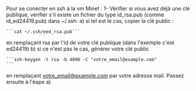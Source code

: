 Pour se conecter en ssh à la vm Minet : 
1- Vérifier si vous avez déjà une clé publique, vérifier s'il existe un fichier du type id_rsa.pub (comme id_ed24419.pub) dans ~/.ssh: 
  a) si tel est le cas, copier la clé public :
  ````
  ```cat ~/.ssh/eed_rsa.pub```
  ````
 en remplaçant rsa par l'id de votre clé publique (dans l'exemple c'est ed24419)
  b) si ce n'est pas le cas, générer votre clé public
  ````
  ```ssh-keygen -t rsa -b 4096 -C "votre_email@example.com"
```
````
 en remplaçant votre_email@example.com par votre adresse mail. Passez ensuite à l'éape a)
